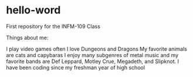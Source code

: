 # hello-word
First repository for the INFM-109 Class

Things about me:

I play video games often
I love Dungeons and Dragons
My favorite animals are cats and capybaras
I enjoy many subgenres of metal music and my favorite bands are Def Leppard, Motley Crue, Megadeth, and Slipknot.
I have been coding since my freshman year of high school
